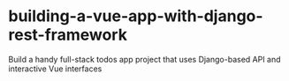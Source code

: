 # building-a-vue-app-with-django-rest-framework

Build a handy full-stack todos app project that uses Django-based API and interactive Vue interfaces

